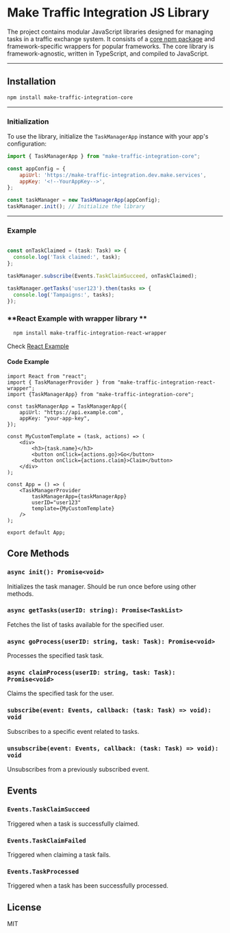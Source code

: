 # Make Traffic Integration JS Library

The project contains modular JavaScript libraries designed for managing tasks in a traffic exchange system. 
It consists of a [core npm package](https://www.npmjs.com/package/make-traffic-integration-core) and framework-specific 
wrappers for popular frameworks. 
The core library is framework-agnostic, written in TypeScript, and compiled to JavaScript.

---

## **Installation**

```bash
npm install make-traffic-integration-core
```

---

### **Initialization**
To use the library, initialize the `TaskManagerApp` instance with your app's configuration:

```javascript
import { TaskManagerApp } from "make-traffic-integration-core";

const appConfig = {
    apiUrl: 'https://make-traffic-integration.dev.make.services',
    appKey: '<!--YourAppKey-->',
};

const taskManager = new TaskManagerApp(appConfig);
taskManager.init(); // Initialize the library
```

---

### Example

```typescript

const onTaskClaimed = (task: Task) => {
  console.log('Task claimed:', task);
};

taskManager.subscribe(Events.TaskClaimSucceed, onTaskClaimed);

taskManager.getTasks('user123').then(tasks => {
  console.log('Tampaigns:', tasks);
});
```


### **React Example with wrapper library **
```bash
  npm install make-traffic-integration-react-wrapper
```

Check [React Example](./examples/react-app/README.md)

#### Code Example

```tsx
import React from "react";
import { TaskManagerProvider } from "make-traffic-integration-react-wrapper";
import {TaskManagerApp} from "make-traffic-integration-core";

const taskManagerApp = TaskManagerApp({
    apiUrl: "https://api.example.com",
    appKey: "your-app-key",
});

const MyCustomTemplate = (task, actions) => (
    <div>
        <h3>{task.name}</h3>
        <button onClick={actions.go}>Go</button>
        <button onClick={actions.claim}>Claim</button>
    </div>
);

const App = () => (
    <TaskManagerProvider
        taskManagerApp={taskManagerApp}
        userID="user123"
        template={MyCustomTemplate}
    />
);

export default App;
```

## Core Methods

### `async init(): Promise<void>`
Initializes the task manager. Should be run once before using other methods.

### `async getTasks(userID: string): Promise<TaskList>`
Fetches the list of tasks available for the specified user.

### `async goProcess(userID: string, task: Task): Promise<void>`
Processes the specified task task.

### `async claimProcess(userID: string, task: Task): Promise<void>`
Claims the specified task for the user.

### `subscribe(event: Events, callback: (task: Task) => void): void`
Subscribes to a specific event related to tasks.

### `unsubscribe(event: Events, callback: (task: Task) => void): void`
Unsubscribes from a previously subscribed event.

## Events

### `Events.TaskClaimSucceed`
Triggered when a task is successfully claimed.

### `Events.TaskClaimFailed`
Triggered when claiming a task fails.

### `Events.TaskProcessed`
Triggered when a task has been successfully processed.

## License
MIT

